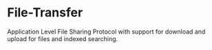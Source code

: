 # File-Transfer
Application Level​ File­ Sharing­ Protocol with support for download and upload for files and indexed searching. 
